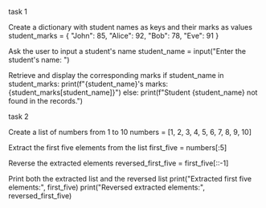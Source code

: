 task 1 

Create a dictionary with student names as keys and their marks as values
student_marks = { "John": 85, "Alice": 92, "Bob": 78, "Eve": 91 }

Ask the user to input a student's name
student_name = input("Enter the student's name: ")

Retrieve and display the corresponding marks
if student_name in student_marks: print(f"{student_name}'s marks: {student_marks[student_name]}") else: print(f"Student {student_name} not found in the records.")


task 2 

Create a list of numbers from 1 to 10
numbers = [1, 2, 3, 4, 5, 6, 7, 8, 9, 10]

Extract the first five elements from the list
first_five = numbers[:5]

Reverse the extracted elements
reversed_first_five = first_five[::-1]

Print both the extracted list and the reversed list
print("Extracted first five elements:", first_five) print("Reversed extracted elements:", reversed_first_five)
